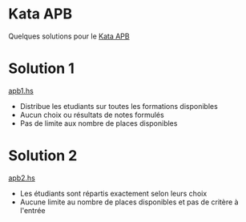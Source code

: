 # Kata APB

Quelques solutions pour le [Kata APB](http://notarianni.org/article/kata-apb/)


# Solution 1

[apb1.hs](apb1.hs)

- Distribue les etudiants sur toutes les formations disponibles
- Aucun choix ou résultats de notes formulés
- Pas de limite aux nombre de places disponibles

# Solution 2

[apb2.hs](apb2.hs)

- Les étudiants sont répartis exactement selon leurs choix
- Aucune limite au nombre de places disponibles et pas de critère à l'entrée

